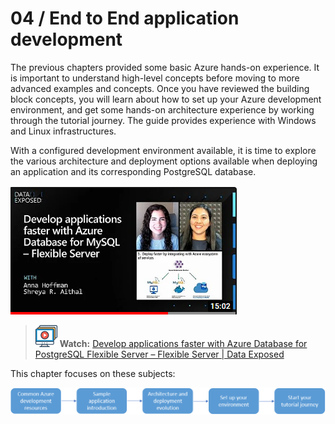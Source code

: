 # 04 / End to End application development

The previous chapters provided some basic Azure hands-on experience. It is important to understand high-level concepts before moving to more advanced examples and concepts. Once you have reviewed the building block concepts, you will learn about how to set up your Azure development environment, and get some hands-on architecture experience by working through the tutorial journey. The guide provides experience with Windows and Linux infrastructures.

With a configured development environment available, it is time to explore the various architecture and deployment options available when deploying an application and its corresponding PostgreSQL database.

![This image shows a Data Exposed video explaining the benefits that Flexible Server offers for application development.](media/develop-app-faster-youtube.png "Data Exposed Flexible Server app development video")

>![Watch icon](media/watch.png "Watch") **Watch:** [Develop applications faster with Azure Database for PostgreSQL Flexible Server – Flexible Server | Data Exposed](https://www.youtube.com/watch?v=RZXbwscC9FU&t=266s)

This chapter focuses on these subjects:

![This image explains the progression of topics in this chapter.](media/end-to-end-deployment-chapter-steps.png "Chapter topics list")
